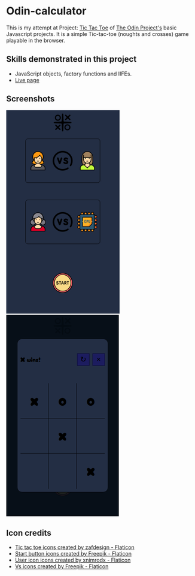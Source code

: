 # Odin-calculator

This is my attempt at Project: [Tic Tac Toe](https://www.theodinproject.com/lessons/node-path-javascript-tic-tac-toe) of [The Odin Project's](https://www.theodinproject.com/) basic Javascript projects. It is a simple Tic-tac-toe (noughts and crosses) game playable in the browser.

## Skills demonstrated in this project

- JavaScript objects, factory functions and IIFEs.
- [Live page](nonines.github.io/Project-tic-tac-toe/)

## Screenshots

![](./images/Screenshot_a.png)
![](./images/Screenshot_b.png)

## Icon credits

- <a href="https://www.flaticon.com/free-icons/tic-tac-toe" title="tic tac toe icons">Tic tac toe icons created by zafdesign - Flaticon</a>
- <a href="https://www.flaticon.com/free-icons/start-button" title="start button icons">Start button icons created by Freepik - Flaticon</a>
- <a href="https://www.flaticon.com/free-icons/user-icon" title="user icon icons">User icon icons created by xnimrodx - Flaticon</a>
- <a href="https://www.flaticon.com/free-icons/vs" title="vs icons">Vs icons created by Freepik - Flaticon</a>
